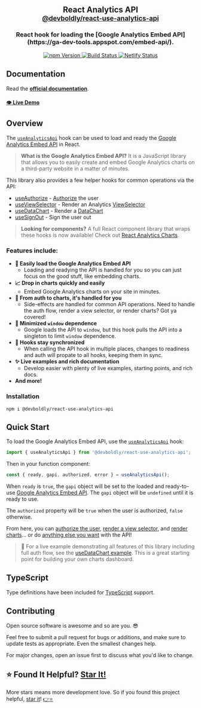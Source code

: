 <h2 align="center">
  React Analytics API
  <br/>
  <small><a href="https://github.com/devboldly/react-use-analytics-api">
    @devboldly/react-use-analytics-api
  </a></small>
</h2>
<h3 align="center">
  React hook for loading the [Google Analytics Embed API](https://ga-dev-tools.appspot.com/embed-api/).
</h3>
<p align="center">
  <a href="https://badge.fury.io/js/%40devboldly%2Freact-use-analytics-api">
    <img src="https://badge.fury.io/js/%40devboldly%2Freact-use-analytics-api.svg" alt="npm Version"/>
  </a>
  <a href="https://github.com/devboldly/react-use-analytics-api/actions">
    <img src="https://github.com/devboldly/react-use-analytics-api/workflows/Node.js%20CI/badge.svg" alt="Build Status"/>
  </a>
  <a href="https://app.netlify.com/sites/react-use-analytics-api/deploys">
    <img src="https://api.netlify.com/api/v1/badges/94e467a6-9cac-4ff6-9ed3-734974c3603d/deploy-status" alt="Netlify Status"/>
  </a>
</p>

## Documentation

Read the **[official documentation](https://react-use-analytics-api.netlify.app/)**.

#### [👁️ Live Demo](https://react-use-analytics-api.netlify.app/useDataChart#example)

## Overview

The [`useAnalyticsApi`](https://react-use-analytics-api.netlify.app/useAnalyticsApi) hook can be used to load and ready the [Google Analytics Embed API](https://ga-dev-tools.appspot.com/embed-api/) in React.

> **What is the Google Analytics Embed API?** It is a JavaScript library that allows you to easily create and embed Google Analytics charts on a third-party website in a matter of minutes.

This library also provides a few helper hooks for common operations via the API:

- [useAuthorize](https://react-use-analytics-api.netlify.app/useAuthorize) - [Authorize](https://developers.google.com/analytics/devguides/reporting/embed/v1/component-reference#auth) the user
- [useViewSelector](https://react-use-analytics-api.netlify.app/useViewSelector) - Render an Analytics [ViewSelector](https://developers.google.com/analytics/devguides/reporting/embed/v1/component-reference#viewselector)
- [useDataChart](https://react-use-analytics-api.netlify.app/useDataChart) - Render a [DataChart](https://developers.google.com/analytics/devguides/reporting/embed/v1/component-reference#datachart)
- [useSignOut](https://react-use-analytics-api.netlify.app/useSignOut) - Sign the user out

> **Looking for components?** A full React component library that wraps these hooks is now available! Check out [React Analytics Charts](https://react-analytics-charts.netlify.com/).

### Features include:

- **🚀 Easily load the Google Analytics Embed API**
  - Loading and readying the API is handled for you so you can just focus on the good stuff, like embedding charts.
- **📈 Drop in charts quickly and easily**
  - Embed Google Analytics charts on your site in minutes.
- **💁 From auth to charts, it's handled for you**
  - Side-effects are handled for common API operations. Need to handle the auth flow, render a view selector, or render charts? Got ya covered!
- **🧼 Minimized `window` dependence**
  - Google loads the API to `window`, but this hook pulls the API into a singleton to limit `window` dependence.
- **🤝 Hooks stay synchronized**
  - When calling the API hook in multiple places, changes to readiness and auth will propate to all hooks, keeping them in sync.
- **✨ Live examples and rich documentation**
  - Develop easier with plenty of live examples, starting points, and rich docs.
- **And more!**

### Installation

```
npm i @devboldly/react-use-analytics-api
```

## Quick Start

To load the Google Analytics Embed API, use the [`useAnalyticsApi`](https://react-use-analytics-api.netlify.app/useAnalyticsApi) hook:

```jsx
import { useAnalyticsApi } from '@devboldly/react-use-analytics-api';
```

Then in your function component: 

```jsx
const { ready, gapi, authorized, error } = useAnalyticsApi();
```

When `ready` is `true`, the `gapi` object will be set to the loaded and ready-to-use [Google Analytics Embed API](https://react-use-analytics-api.netlify.app/useAnalyticsApi). The `gapi` object will be `undefined` until it is ready to use.

The `authorized` property will be `true` when the user is authorized, `false` otherwise. 

From here, you can [authorize the user](https://react-use-analytics-api.netlify.app/useAuthorize), [render a view selector](https://react-use-analytics-api.netlify.app/useViewSelector), and [render charts](https://react-use-analytics-api.netlify.app/useDataChart)... or do [anything else you want](https://react-use-analytics-api.netlify.app/useAnalyticsApi#using-the-api-itself) with the API!

> 🏁 For a live example demonstrating all features of this library including full auth flow, see the [useDataChart example](https://react-use-analytics-api.netlify.app/useDataChart#example). This is a great starting point for building your own charts dashboard.

## TypeScript

Type definitions have been included for [TypeScript](https://www.typescriptlang.org/) support.

## Contributing

Open source software is awesome and so are you. 😎

Feel free to submit a pull request for bugs or additions, and make sure to update tests as appropriate. Even the smallest changes help.

For major changes, open an issue first to discuss what you'd like to change.

## ⭐ Found It Helpful? [Star It!](https://github.com/devboldly/react-use-analytics-api/stargazers)

More stars means more development love. So if you found this project helpful, [star it](https://github.com/devboldly/react-use-analytics-api/stargazers)! [👉⭐](https://github.com/devboldly/react-use-analytics-api/stargazers)